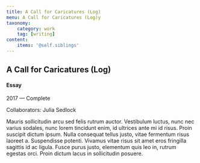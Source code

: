 ```yaml
---
title: A Call for Caricatures (Log)
menu: A Call for Caricatures (Log)y
taxonomy:
    category: work
    tag: [writing]
content:
	items: '@self.siblings'
---
```


## A Call for Caricatures (Log)
#### Essay

<span class="textcolor">2017 — Complete</span>

Collaborators: Julia Sedlock

Mauris sollicitudin arcu sed felis rutrum auctor. Vestibulum luctus, nunc nec varius sodales, nunc lorem tincidunt enim, id ultrices ante mi id risus. Proin suscipit dictum ipsum. Nulla consequat tellus justo, vitae fermentum risus laoreet a. Suspendisse potenti. Vivamus vitae risus sit amet eros fringilla sagittis id ac ligula. Fusce purus justo, elementum quis leo in, rutrum egestas orci. Proin dictum lacus in sollicitudin posuere.

